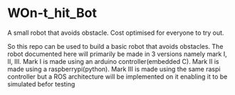 # WOn-t_hit_Bot
A small robot that avoids obstacle. Cost optimised for everyone to try out. 

So this repo can be used to build a basic robot that avoids obstacles. The robot documented here will primarily be made in 3 versions namely mark I, II, III. Mark I is made using an arduino controller(embedded C). Mark II is made using a raspberrypi(python). Mark III is made using the same raspi controller but a ROS architecture will be implemented on it enabling it to be simulated befor testing   
